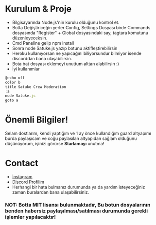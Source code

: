 # Kurulum & Proje
* Bilgisayarında Node.js'nin kurulu olduğunu kontrol et.
* Botta Değiştiriceğin yerler Config, Settings Dosyası birde Commands dosyasında "Register" + Global dosyasındaki say, tagtara komutunu düzenleyeceksin.
* Cmd Paneline gelip npm install
* Sonra node Satuke.js yazıp botunu aktifleştirebilirsin
* Heroku kullanıyorsan ne yapıcağını biliyorsundur bilmiyor isende discorddan bana ulaşabilirsin.
* Bota bat dosyası eklemeyi unuttum alttan alabilirsin :)
* İyi kullanımlar

```javascript
@echo off
color b
title Satuke Crew Moderation
:a
node Satuke.js
goto a
```




# Önemli Bilgiler!
Selam dostlarım, kendi yaptığım ve 1 ay önce kullandığım guard altyapımı burda paylaşıcam ve coğu paylasılan altyapıdan sağlam olduğunu düşünüyorum, işinizi görürse **Starlamayı** unutma!

# Contact
* [İnstagram](https://instagram.com/satukecim)
* [Discord Profilim](https://discord.com/users/707325480378040430)
* Herhangi bir hata bulmanız durumunda ya da yardım isteyeceğiniz zaman buralardan bana ulaşabilirsiniz.

### NOT: Botta MIT lisansı bulunmaktadır, Bu botun dosyalarının benden habersiz paylaşılması/satılması durumunda gerekli işlemler yapılacaktır!
